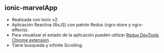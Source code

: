 ionic-marvelApp
----------

 - Realizada con Ionic v2.
 - Aplicación Reactiva (RxJS) con patrón Redux (ngrx-store y ngrx-effects).
 - Para visualizar el estado de la aplicación pueden utilizar [Redux DevTools Chrome extension](https://chrome.google.com/webstore/detail/redux-devtools/lmhkpmbekcpmknklioeibfkpmmfibljd?hl=en).
 - Tiene busqueda y infinite Scrolling.
